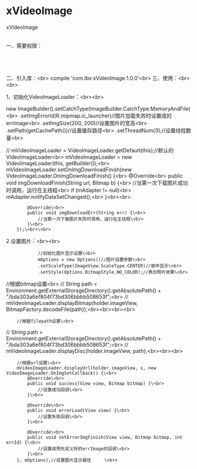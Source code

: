 # xVideoImage
xVideoImage<br><br>

一、需要权限：<br>
	<uses-permission android:name="android.permission.INTERNET" /><br>
    <uses-permission android:name="android.permission.WRITE_EXTERNAL_STORAGE" /><br><br><br>
二、引入库：\<br>
	compile 'com.lbx:xVideoImage:1.0.0'\<br>
三、使用：\<br>\<br>

1、初始化VideoImageLoader：\<br>\<br>

new ImageBuilder().setCatchType(ImageBuilder.CatchType.MemoryAndFile)\<br>
                .setImgErrorId(R.mipmap.ic_launcher)//图片加载失败时设置成的errImage\<br>
                .setImgSize(200, 200)//设置图片的宽高\<br>
                .setPath(getCachePath())//设置缓存路径\<br>
                .setThreadNum(3);//设置线程数量\<br>

//        mVideoImageLoader = VideoImageLoader.getDefault(this);//默认的VideoImageLoader\<br>
        mVideoImageLoader = new VideoImageLoader(this, getBuilder());\<br>
        mVideoImageLoader.setOnImgDownloadFinish(new VideoImageLoader.OnImgDownloadFinish() {\<br>
            @Override\<br>
            public void imgDownloadFinish(String url, Bitmap b) {\<br>
                //当第一次下载图片成功时调用，运行在主线程\<br>
                if (mAdapter != null)\<br>
                    mAdapter.notifyDataSetChanged();\<br>
            }\<br>\<br>

            @Override\<br>
            public void imgDownloadErr(String err) {\<br>
                //当第一次下载图片失败时调用，运行在主线程\<br>
            }\<br>
        });\<br>\<br>
2.设置图片：\<br>\<br>

				//初始化图片显示设置\<br>
				mOptions = new Options()//图片设置参数\<br>
                .setScaleType(ImageView.ScaleType.CENTER)//居中显示\<br>
                .setStyle(Options.BitmapStyle.NO_COLOR);//黑白照片效果\<br>


 //根据bitmap设置\<br>
//        String path = Environment.getExternalStorageDirectory().getAbsolutePath() + "/bda303a6ef804f73bd306bbbb508653f";\<br>
//        mVideoImageLoader.displayBitmap(holder.imageView, BitmapFactory.decodeFile(path));\<br>\<br>\<br>\<br>



        //根据filepath设置\<br>
//        String path = Environment.getExternalStorageDirectory().getAbsolutePath() + "/bda303a6ef804f73bd306bbbb508653f";\<br>
//        mVideoImageLoader.displayDisc(holder.imageView, path);\<br>\<br>\<br>



        //根据url设置\<br>
        mVideoImageLoader.displayUrl(holder.imageView, s, new VideoImageLoader.OnImgSetCallback() {\<br>
            @Override\<br>
            public void success(View view, Bitmap bitmap) {\<br>
                //设置成功回调\<br>
            }\<br>

            @Override\<br>
            public void errorLoad(View view) {\<br>
                //设置失败回调\<br>
            }\<br>

            @Override\<br>
            public void setErrorImgFinish(View view, Bitmap bitmap, int errId) {\<br>
                //设置成预先定义好的errImage的回调\<br>
            }\<br>
        }, mOptions);//设置图片显示属性		\<br>
		
		
		
		
		
		
		
		
		
		
